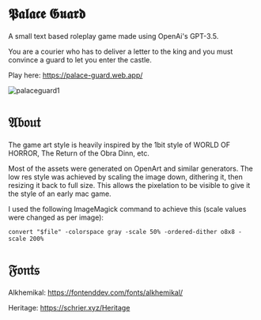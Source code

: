 # 𝕻𝖆𝖑𝖆𝖈𝖊 𝕲𝖚𝖆𝖗𝖉

A small text based roleplay game made using OpenAi's GPT-3.5. 

You are a courier who has to deliver a letter to the king and you must convince a guard to let you enter the castle.

Play here: https://palace-guard.web.app/

![palaceguard1](https://github.com/morgan-sam/palace-guard/assets/57941781/0ec33736-b66c-40e3-8be6-8101a2f28799)

# 𝔄𝔟𝔬𝔲𝔱

The game art style is heavily inspired by the 1bit style of WORLD OF HORROR, The Return of the Obra Dinn, etc.

Most of the assets were generated on OpenArt and similar generators.
The low res style was achieved by scaling the image down, dithering it, then resizing it back to full size.
This allows the pixelation to be visible to give it the style of an early mac game. 

I used the following ImageMagick command to achieve this (scale values were changed as per image):

`convert "$file" -colorspace gray -scale 50% -ordered-dither o8x8 -scale 200%`

# 𝔉𝔬𝔫𝔱𝔰

Alkhemikal: https://fontenddev.com/fonts/alkhemikal/

Heritage: https://schrier.xyz/Heritage
